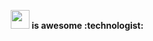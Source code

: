 <p align="center">
<img width="30px" src="https://cdn.jsdelivr.net/gh/devicons/devicon/icons/javascript/javascript-original.svg" /> 
<b>is awesome :technologist: </b>
</p>
          
